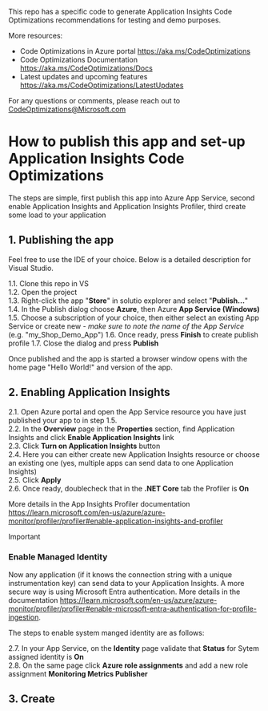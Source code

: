 This repo has a specific code to generate Application Insights Code Optimizations recommendations for testing and demo purposes.

More resources:
- Code Optimizations in Azure portal https://aka.ms/CodeOptimizations
- Code Optimizations Documentation https://aka.ms/CodeOptimizations/Docs
- Latest updates and upcoming features https://aka.ms/CodeOptimizations/LatestUpdates

For any questions or comments, please reach out to CodeOptimizations@Microsoft.com

# How to publish this app and set-up Application Insights Code Optimizations
The steps are simple, first publish this app into Azure App Service, second enable Application Insights and Application Insights Profiler, third create some load to your application

## 1. Publishing the app
Feel free to use the IDE of your choice. Below is a detailed description for Visual Studio.

1.1. Clone this repo in VS  
1.2. Open the project  
1.3. Right-click the app "**Store**" in solutio explorer and select "**Publish...**"  
1.4. In the Publish dialog choose **Azure**, then Azure **App Service (Windows)**  
1.5. Choose a subscription of your choice, then either select an existing App Service or create new - _make sure to note the name of the App Service_ (e.g. "my_Shop_Demo_App")
1.6. Once ready, press **Finish** to create publish profile 
1.7. Close the dialog and press **Publish**

Once published and the app is started a browser window opens with the home page "Hello World!" and version of the app.

## 2. Enabling Application Insights

2.1. Open Azure portal and open the App Service resource you have just published your app to in step 1.5.  
2.2. In the **Overview** page in the **Properties** section, find Application Insights and click **Enable Application  Insights** link  
2.3. Click **Turn on Application Insights** button  
2.4. Here you can either create new Application Insights resource or choose an existing one (yes, multiple apps can send data to one Application Insights)  
2.5. Click **Apply**  
2.6. Once ready, doublecheck that in the **.NET Core** tab the Profiler is **On**  

More details in the App Insights Profiler documentation https://learn.microsoft.com/en-us/azure/azure-monitor/profiler/profiler#enable-application-insights-and-profiler  
  
> [!IMPORTANT]  
> ### Enable Managed Identity
> Now any application (if it knows the connection string with a unique instrumentation key) can send data to your Application Insights. A more secure way is using Microsoft Entra authentication.
> More details in the documentation https://learn.microsoft.com/en-us/azure/azure-monitor/profiler/profiler#enable-microsoft-entra-authentication-for-profile-ingestion.

The steps to enable system manged identity are as follows:

2.7. In your App Service, on the **Identity** page validate that **Status** for Sytem assigned identity is **On**  
2.8. On the same page click **Azure role assignments** and add a new role assignment **Monitoring Metrics Publisher**  


## 3. Create 


